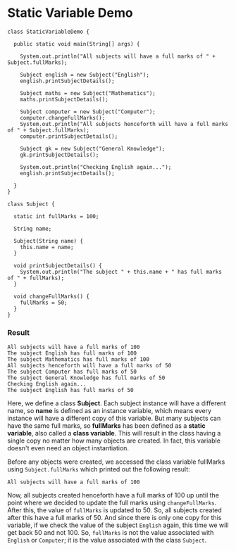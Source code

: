 <h1>Static Variable Demo</h1>

```
class StaticVariableDemo {

  public static void main(String[] args) {
  
    System.out.println("All subjects will have a full marks of " + Subject.fullMarks);

    Subject english = new Subject("English");
    english.printSubjectDetails();
		
    Subject maths = new Subject("Mathematics");
    maths.printSubjectDetails();
		
    Subject computer = new Subject("Computer");
    computer.changeFullMarks();
    System.out.println("All subjects henceforth will have a full marks of " + Subject.fullMarks);
    computer.printSubjectDetails();

    Subject gk = new Subject("General Knowledge");
    gk.printSubjectDetails();
    
    System.out.println("Checking English again...");
    english.printSubjectDetails();
    
  }
}

class Subject {

  static int fullMarks = 100;

  String name;

  Subject(String name) {
    this.name = name;
  }

  void printSubjectDetails() {
    System.out.println("The subject " + this.name + " has full marks of " + fullMarks);
  }

  void changeFullMarks() {
    fullMarks = 50;
  }
}
```
<h3>Result</h3>

```
All subjects will have a full marks of 100
The subject English has full marks of 100
The subject Mathematics has full marks of 100
All subjects henceforth will have a full marks of 50
The subject Computer has full marks of 50
The subject General Knowledge has full marks of 50
Checking English again...
The subject English has full marks of 50
```

<p>Here, we define a class <strong>Subject</strong>. Each subject instance will have a different name, so <strong>name</strong> is defined as an instance variable, which means every instance will have a different copy of this variable. But many subjects can have the same full marks, so <strong>fullMarks</strong> has been defined as a <strong>static variable</strong>, also called a <strong>class variable</strong>. This will result in the class having a single copy no matter how many objects are created. In fact, this variable doesn't even need an object instantiation.</p>

Before any objects were created, we accessed the class variable fullMarks using `Subject.fullMarks` which printed out the following result:
```
All subjects will have a full marks of 100
```
Now, all subjects created henceforth have a full marks of 100 up until the point where we decided to update the full marks using `changeFullMarks`. After this, the value of `fullMarks` is updated to 50. So, all subjects created after this have a full marks of 50. And since there is only one copy for this variable, if we check the value of the subject `English` again, this time we will get back 50 and not 100. So, `fullMarks` is not the value associated with `English` or `Computer`; it is the value associated with the class `Subject`.
